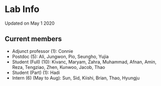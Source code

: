 # Lab Info
Updated on May 1 2020

## Current members
- Adjunct professor (1): Connie
- Postdoc (5): Ali, Jungwon, Pio, Seungho, Yujia
- Student (Full) (10): Kivanc, Maryam, Zahra, Muhammad, Afnan, Amin, Reza, Tengziao, Zhen, Kunwoo, Jacob, Thao
- Student (Part) (1): Hadi
- Intern (6) (May to Aug): Sun, Sid, Kiishi, Brian, Thao, Hyungju
<br/>



